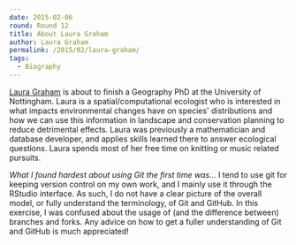 ```yaml
---
date: 2015-02-06
round: Round 12
title: About Laura Graham
author: Laura Graham
permalink: /2015/02/laura-graham/
tags:
  - Biography
---
```

[Laura Graham](https://laurajgrahamresearch.wordpress.com/) is about to finish a Geography PhD at the University of Nottingham. Laura is a spatial/computational ecologist who is interested in what impacts environmental changes have on species' distributions and how we can use this information in landscape and conservation planning to reduce detrimental effects. Laura was previously a mathematician and database developer, and applies skills learned there to answer ecological questions. Laura spends most of her free time on knitting or music related pursuits.

*What I found hardest about using Git the first time was...*
I tend to use git for keeping version control on my own work, and I mainly use it through the RStudio interface. As such, I do not have a clear picture of the overall model, or fully understand the terminology, of Git and GitHub. In this exercise, I was confused about the usage of (and the difference between) branches and forks. Any advice on how to get a fuller understanding of Git and GitHub is much appreciated!
